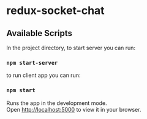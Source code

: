 # redux-socket-chat

## Available Scripts

In the project directory, to start server you can run: 

### `npm start-server`

to run client app you can run:
### `npm start`

Runs the app in the development mode.\
Open [http://localhost:5000](http://localhost:5000) to view it in your browser.
